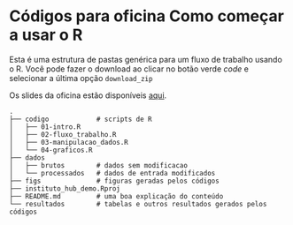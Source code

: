 # Códigos para oficina Como começar a usar o R

Esta é uma estrutura de pastas genérica para um fluxo de trabalho usando o R. Você pode fazer o download ao clicar no botão verde _code_ e selecionar a última opção `download_zip`

Os slides da oficina estão disponíveis [aqui](https://github.com/liibre/instituto_hub).

    .
    ├── codigo            # scripts de R
    │   ├── 01-intro.R
    │   ├── 02-fluxo_trabalho.R
    │   ├── 03-manipulacao_dados.R
    │   └── 04-graficos.R
    ├── dados
    │   ├── brutos        # dados sem modificacao
    │   └── processados   # dados de entrada modificados
    ├── figs              # figuras geradas pelos códigos
    ├── instituto_hub_demo.Rproj
    ├── README.md         # uma boa explicação do conteúdo
    └── resultados        # tabelas e outros resultados gerados pelos códigos
